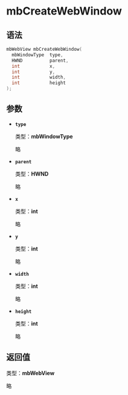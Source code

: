 # mbCreateWebWindow

## 语法

``` cpp
mbWebView mbCreateWebWindow(
  mbWindowType  type,
  HWND          parent,
  int           x,
  int           y,
  int           width,
  int           height
);
```

## 参数

- **`type`**

  类型：**mbWindowType**

  略

- **`parent`**

  类型：**HWND**

  略

- **`x`**

  类型：**int**

  略

- **`y`**

  类型：**int**

  略

- **`width`**

  类型：**int**

  略

- **`height`**

  类型：**int**

  略

## 返回值

类型：**mbWebView**

略
